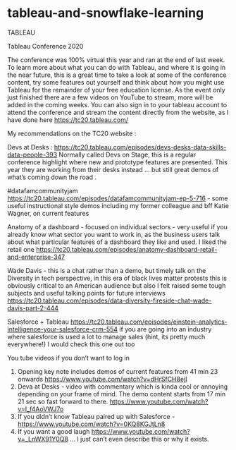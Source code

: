 # tableau-and-snowflake-learning

TABLEAU 

Tableau Conference 2020 

The conference was 100% virtual this year and ran at the end of last week. 
To learn more about what you can do with Tableau, and where it is going in the near future, this is a great time to take a look at some of the conference content, try some features out yourself and think about how you might use Tableau for the remainder of your free education license.  As the event only just finished there are a few videos on YouTube to stream, more will be added in the coming weeks. You can also sign in to your tableau account to attend the conference and stream the content directly from the website, as I have done here https://tc20.tableau.com/ 

My recommendations on the TC20 website :

Devs at Desks : https://tc20.tableau.com/episodes/devs-desks-data-skills-data-people-393  Normally called Devs on Stage, this is a regular conference highlight where new and prototype features are presented. This year they are working from their desks instead … but still great demos of what’s coming down the road . 

#datafamcommunityjam https://tc20.tableau.com/episodes/datafamcommunityjam-ep-5-716 - some useful instructional style demos including my former colleague and bff Katie Wagner, on current features 

Anatomy of a dashboard - focused on individual sectors - very useful if you already know what sector you want to work in, as the business users talk about what particular features of a dashboard they like and used.  I liked the retail one https://tc20.tableau.com/episodes/anatomy-dashboard-retail-and-enterprise-347 

Wade Davis - this is a chat rather than a demo, but timely talk on the Diversity in tech perspective, in this era of black lives matter protests this is obviously critical to an American audience but also I felt raised some tough subjects and useful talking points for future interviews  https://tc20.tableau.com/episodes/data-diversity-fireside-chat-wade-davis-part-2-444

Salesforce + Tableau https://tc20.tableau.com/episodes/einstein-analytics-intelligence-your-salesforce-crm-554 if you are going into an industry where salesforce is used a lot to manage sales (hint, its pretty much everywhere!) I would check this one out too 

You tube videos if you don’t want to log in 

1. Opening key note includes demos of current features from 41 min 23 onwards https://www.youtube.com/watch?v=dHrSfCH8ejI 
2. Deva at Desks - video with commentary which is kinda cool or annoying depending on your frame of mind. The demo content starts from 17 min 21 sec  so fast forward to there.    https://www.youtube.com/watch?v=I_f4AoVWJ7o
3. If you didn’t know Tableau paired up with Salesforce - https://www.youtube.com/watch?v=0KQ8KGJtLn8 
4. If you want a good laugh https://www.youtube.com/watch?v=_LnWX91Y0Q8 … I just can’t even describe this or why it exists.  
